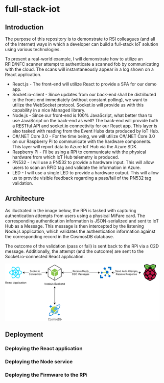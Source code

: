 # full-stack-iot

## Introduction

The purpose of this repository is to demonstrate to RSI colleagues (and all of the Internet) ways in which a developer can build a full-stack IoT solution using various technologies.

To present a real-world example, I will demonstrate how to utilize an RFID/NFC scanner attempt to authenticate a scanned fob by communicating with the cloud. The scans will instantaneously appear in a log shown on a React application.

- React.js - The front-end will utilize React to provide a SPA for our demo app.
- Socket.io-client - Since updates from our back-end shall be distributed to the front-end immediately (without constant polling), we want to utilize the WebSocket protocol. Socket.io will provide us with this capability in a nice Managed library.
- Node.js - Since our front-end is 100% JavaScript, what better than to use JavaScript on the back-end as well? The back-end will provide both a RESTful API and socket.io connectivity for our React app. This layer is also tasked with reading from the Event Hubs data produced by IoT Hub.
- C#/.NET Core 3.0 - For the time being, we will utilize C#/.NET Core 3.0 on our Raspberry Pi to communicate with the hardware components. This layer will report data to Azure IoT Hub via the Azure SDK.
- Raspberry Pi - I'll be using a RPi to communicate with the physical hardware from which IoT Hub telemetry is produced.
- PN532 - I will use a PN532 to provide a hardware input. This will allow users to scan an RFID tag and validate the information in Azure.
- LED - I will use a single LED to provide a hardware output. This will allow us to provide visible feedback regarding a pass/fail of the PN532 tag validation.

## Architecture

As illustrated in the image below, the RPi is tasked with capturing authentication attempts from users using a physical MiFare card. The corresponding authentication information is JSON-serialized and sent to IoT Hub as a Message. This message is then intercepted by the listening Node.js application, which validates the authentication information against the corresponding record in the CosmosDB database.

The outcome of the validation (pass or fail) is sent back to the RPi via a C2D message. Additionally, the attempt (and the outcome) are sent to the Socket.io-connected React application.

![Architectural Diagram](architecture.png)

## Deployment

### Deploying the React application

### Deploying the Node service

### Deploying the Firmware to the RPi